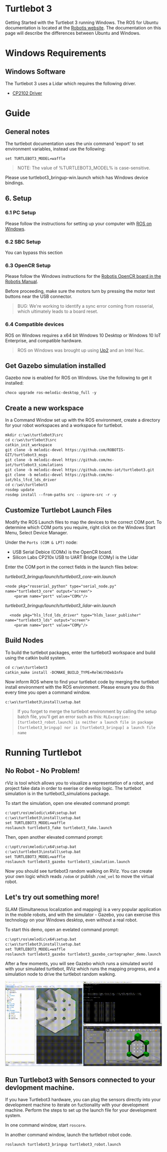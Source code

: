 # Turtlebot 3
Getting Started with the Turtlebot 3 running Windows. The ROS for Ubuntu documentation is located at the [Robotis website](http://emanual.robotis.com/docs/en/platform/turtlebot3/overview/). 
The documentation on this page will describe the differences between Ubuntu and Windows.

# Windows Requirements
## Windows Software
The Turtlebot 3 uses a Lidar which requires the following driver.
+ [CP2102 Driver](https://www.silabs.com/products/development-tools/software/usb-to-uart-bridge-vcp-drivers)

# Guide
## General notes
The turtlebot documentation uses the unix command 'export' to set environment variables, instead use the following:
```
set TURTLEBOT3_MODEL=waffle
```
> NOTE: The value of %TURTLEBOT3_MODEL% is case-sensitive.

Please use turtlebot3_bringup-win.launch which has Windows device bindings.

## 6. Setup
### 6.1 PC Setup
Please follow the instructions for setting up your computer with [ROS on Windows](https://github.com/ms-iot/ROSOnWindows/blob/master/GettingStarted/Setup.md).

### 6.2 SBC Setup
You can bypass this section

### 6.3 OpenCR Setup
Please follow the Windows instructions for the [Robotis OpenCR board in the Robotis Manual](http://emanual.robotis.com/docs/en/parts/controller/opencr10/).

Before proceeding, make sure the motors turn by pressing the motor test buttons near the USB connector.

> BUG: We're working to identify a sync error coming from rosserial, which ultimately leads to a board reset.

### 6.4 Compatible devices
ROS on Windows requires a x64 bit Windows 10 Desktop or Windows 10 IoT Enterprise, and compatible hardware. 

> ROS on Windows was brought up using [Up2](http://www.up-board.org/upsquared/) and an Intel Nuc.

## Get Gazebo simulation installed
Gazebo now is enabled for ROS on Windows. Use the following to get it installed:
```
choco upgrade ros-melodic-desktop_full -y
```

## Create a new workspace
In a Command Window set up with the ROS environment, create a directory for your robot workspaces and a workspace for turtlebot.

```
mkdir c:\ws\turtlebot3\src
cd c:\ws\turtlebot3\src
catkin_init_workspace
git clone -b melodic-devel https://github.com/ROBOTIS-GIT/turtlebot3_msgs
git clone -b melodic-devel https://github.com/ms-iot/turtlebot3_simulations
git clone -b melodic-devel https://github.com/ms-iot/turtlebot3.git 
git clone -b melodic-devel https://github.com/ms-iot/hls_lfcd_lds_driver
cd c:\ws\turtlebot3
rosdep update
rosdep install --from-paths src --ignore-src -r -y
```

## Customize Turtlebot Launch Files
Modify the ROS Launch files to map the devices to the correct COM port. To determine which COM ports you require, right click on the Windows Start Menu, Select Device Manager.

Under the `Ports (COM & LPT)` node:
 * USB Serial Debice (COMx) is the OpenCR board. 
 * Silicon Labs CP210x USB to UART Bridge (COMy) is the Lidar

Enter the COM port in the correct fields in the launch files below:

*turtlebot3_bringup/launch/turtlebot3_core-win.launch*

```
<node pkg="rosserial_python" type="serial_node.py" name="turtlebot3_core" output="screen">
    <param name="port" value="COMx"/>
```

*turtlebot3_bringup/launch/turtlebot3_lidar-win.launch*

```
  <node pkg="hls_lfcd_lds_driver" type="hlds_laser_publisher" name="turtlebot3_lds" output="screen">
    <param name="port" value="COMy"/>
```


## Build Nodes
To build the turtlebot packages, enter the turtlebot3 workspace and build using the catkin build system. 
```
cd c:\ws\turtlebot3
catkin_make install -DCMAKE_BUILD_TYPE=RelWithDebInfo
```

Now inform ROS where to find your turtlebot code by merging the turtlebot install environment with the ROS environment. Please ensure you do this every time you open a command window. 

```
c:\ws\turtlebot3\install\setup.bat
```

> If you forget to merge the turtlebot environment by calling the setup batch file, you'll get an error such as this: 
> `RLException: [turtlebot3_robot.launch] is neither a launch file in package [turtlebot3_bringup] nor is [turtlebot3_bringup] a launch file name`

# Running Turtlebot

## No Robot - No Problem!
rViz is tool which allows you to visualize a representation of a robot, and project fake data in order to exerise or develop logic. The turtlebot simulation is in the turtlebot3_simulations package. 

To start the simulation, open one elevated command prompt:

```
c:\opt\ros\melodic\x64\setup.bat
c:\ws\turtlebot3\install\setup.bat
set TURTLEBOT3_MODEL=waffle
roslaunch turtlebot3_fake turtlebot3_fake.launch
```

Then, open another elevated command prompt:

```
c:\opt\ros\melodic\x64\setup.bat
c:\ws\turtlebot3\install\setup.bat
set TURTLEBOT3_MODEL=waffle
roslaunch turtlebot3_gazebo turtlebot3_simulation.launch
```

Now you should see turtlebot3 random walking on RViz. You can create your own logic which reads `/odom` or publish `/cmd_vel` to move the virtual robot.

## Let's try out something more!
SLAM (Simultaneous localization and mapping) is a very popular application in the mobile robots, and with the simulator - Gazebo, you can exercise this technology on your Windows desktop, even without a real robot.

To start this demo, open an evelated command prompt:

```
c:\opt\ros\melodic\x64\setup.bat
c:\ws\turtlebot3\install\setup.bat
set TURTLEBOT3_MODEL=waffle
roslaunch turtlebot3_gazebo turtlebot3_gazebo_cartographer_demo.launch
```

After a few moments, you will see Gazebo which runs a simulated world with your simulated turtlebot, RViz which runs the mapping progress, and a simulation node to drive the turtlebot random walking.

![](Assets/Turtlebot3_Gazebo_SLAM.gif)

## Run Turtlebot3 with Sensors connected to your devlopment machine.
If you have Turtlebot3 hardware, you can plug the sensors directly into your development machine to iterate on fuctionality with 
your development machine. Perform the steps to set up the launch file for your development system.

In one command window, start `roscore`.

In another command window, launch the turtlebot robot code.

```
roslaunch turtlebot3_bringup turtlebot3_robot.launch
```



